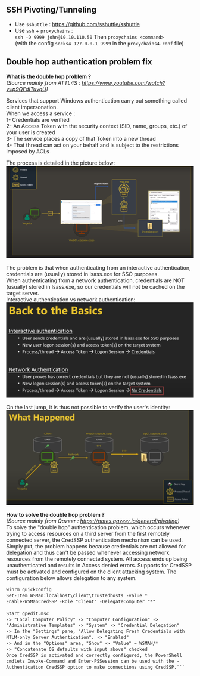 ## SSH Pivoting/Tunneling 
- Use `sshuttle` : https://github.com/sshuttle/sshuttle  
- Use `ssh` + `proxychains` :  
  `ssh -D 9999 john@10.10.110.50`
  Then `proxychains <command>`   
  (with the config `socks4 127.0.0.1 9999` in the `proxychains4.conf` file) 
  
## Double hop authentication problem fix  
   
**What is the double hop problem ?**  
*(Source mainly from ATTL4S : https://www.youtube.com/watch?v=p9QFdITuvgU)*  
  
Services that support Windows authentication carry out something called client impersonation.  
When we access a service :   
1- Credentials are verified  
2- An Access Token with the security context (SID, name, groups, etc.) of your user is created  
3- The service places a copy of that Token into a new thread  
4- That thread can act on your behalf and is subject to the restrictions imposed
by ACLs  
  
The process is detailed in the picture below:  
![alt text](https://github.com/Leperchedesu/Notes_Secu/blob/main/Misc_Tips/98-PentestAD-token_impersonation.png?raw=true)  
  
The problem is that when authenticating from an interactive authentication, credentials are (usually) stored in lsass.exe for SSO purposes.  
When authenticating from a network authentication, credentials are NOT (usually) stored in lsass.exe, so our credentials will not be cached on the target server.    
Interactive authentication vs network authentication:  
![alt text](https://github.com/Leperchedesu/Notes_Secu/blob/main/Misc_Tips/97-PentestAD-interactive_vs_network_authentication.png?raw=true)  
  
On the last jump, it is thus not possible to verify the user's identity:  
![alt text](https://github.com/Leperchedesu/Notes_Secu/blob/main/Misc_Tips/99-PentestAD-double_hop.png?raw=true)   
  
**How to solve the double hop problem ?**  
*(Source mainly from Qazeer : https://notes.qazeer.io/general/pivoting)*   
To solve the "double hop" authentication problem, which occurs whenever trying to access resources on a third server from the first remotely connected server, the CredSSP authentication mechanism can be used. Simply put, the problem happens because credentials are not allowed for delegation and thus can't be passed whenever accessing network resources from the remotely connected system. All access ends up being unauthenticated and results in Access denied errors.
Supports for CredSSP must be activated and configured on the client attacking system. The configuration below allows delegation to any system.
```
winrm quickconfig
Set-Item WSMan:localhost\client\trustedhosts -value *
Enable-WSManCredSSP -Role "Client" -DelegateComputer "*"  
  
Start gpedit.msc
-> "Local Computer Policy" -> "Computer Configuration" -> "Administrative Templates" -> "System" -> "Credential Delegation"
-> In the "Settings" pane, "Allow Delegating Fresh Credentials with NTLM-only Server Authentication". -> "Enabled"
-> And in the "Options" area, "Show" -> "Value" = WSMAN/*
-> "Concatenate OS defaults with input above" checked
Once CredSSP is activated and correctly configured, the PowerShell cmdlets Invoke-Command and Enter-PSSession can be used with the -Authentication CredSSP option to make connections using CredSSP.```  
  
